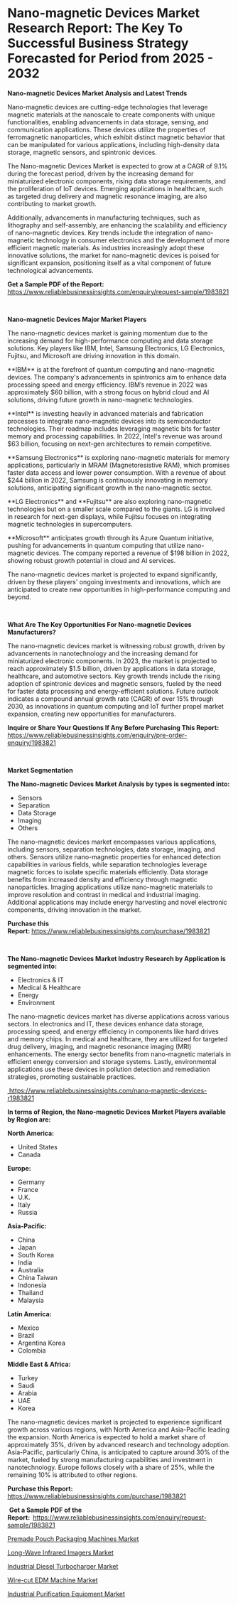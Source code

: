 <p><h1>Nano-magnetic Devices Market Research Report: The Key To Successful Business Strategy Forecasted for Period from 2025 - 2032</h1></p><p><strong>Nano-magnetic Devices Market Analysis and Latest Trends</strong></p>
<p><p>Nano-magnetic devices are cutting-edge technologies that leverage magnetic materials at the nanoscale to create components with unique functionalities, enabling advancements in data storage, sensing, and communication applications. These devices utilize the properties of ferromagnetic nanoparticles, which exhibit distinct magnetic behavior that can be manipulated for various applications, including high-density data storage, magnetic sensors, and spintronic devices. </p><p>The Nano-magnetic Devices Market is expected to grow at a CAGR of 9.1% during the forecast period, driven by the increasing demand for miniaturized electronic components, rising data storage requirements, and the proliferation of IoT devices. Emerging applications in healthcare, such as targeted drug delivery and magnetic resonance imaging, are also contributing to market growth. </p><p>Additionally, advancements in manufacturing techniques, such as lithography and self-assembly, are enhancing the scalability and efficiency of nano-magnetic devices. Key trends include the integration of nano-magnetic technology in consumer electronics and the development of more efficient magnetic materials. As industries increasingly adopt these innovative solutions, the market for nano-magnetic devices is poised for significant expansion, positioning itself as a vital component of future technological advancements.</p></p>
<p><strong>Get a Sample PDF of the Report:&nbsp;</strong> <a href="https://www.reliablebusinessinsights.com/enquiry/request-sample/1983821?utm_campaign=950&utm_medium=2&utm_source=Github&utm_content=ia&utm_term=28022025&utm_id=nano-magnetic-devices">https://www.reliablebusinessinsights.com/enquiry/request-sample/1983821</a></p>
<p>&nbsp;</p>
<p><strong>Nano-magnetic Devices Major Market Players</strong></p>
<p><p>The nano-magnetic devices market is gaining momentum due to the increasing demand for high-performance computing and data storage solutions. Key players like IBM, Intel, Samsung Electronics, LG Electronics, Fujitsu, and Microsoft are driving innovation in this domain.</p><p>**IBM** is at the forefront of quantum computing and nano-magnetic devices. The company's advancements in spintronics aim to enhance data processing speed and energy efficiency. IBM’s revenue in 2022 was approximately $60 billion, with a strong focus on hybrid cloud and AI solutions, driving future growth in nano-magnetic technologies.</p><p>**Intel** is investing heavily in advanced materials and fabrication processes to integrate nano-magnetic devices into its semiconductor technologies. Their roadmap includes leveraging magnetic bits for faster memory and processing capabilities. In 2022, Intel's revenue was around $63 billion, focusing on next-gen architectures to remain competitive.</p><p>**Samsung Electronics** is exploring nano-magnetic materials for memory applications, particularly in MRAM (Magnetoresistive RAM), which promises faster data access and lower power consumption. With a revenue of about $244 billion in 2022, Samsung is continuously innovating in memory solutions, anticipating significant growth in the nano-magnetic sector.</p><p>**LG Electronics** and **Fujitsu** are also exploring nano-magnetic technologies but on a smaller scale compared to the giants. LG is involved in research for next-gen displays, while Fujitsu focuses on integrating magnetic technologies in supercomputers.</p><p>**Microsoft** anticipates growth through its Azure Quantum initiative, pushing for advancements in quantum computing that utilize nano-magnetic devices. The company reported a revenue of $198 billion in 2022, showing robust growth potential in cloud and AI services.</p><p>The nano-magnetic devices market is projected to expand significantly, driven by these players' ongoing investments and innovations, which are anticipated to create new opportunities in high-performance computing and beyond.</p></p>
<p>&nbsp;</p>
<p><strong>What Are The Key Opportunities For Nano-magnetic Devices Manufacturers?</strong></p>
<p><p>The nano-magnetic devices market is witnessing robust growth, driven by advancements in nanotechnology and the increasing demand for miniaturized electronic components. In 2023, the market is projected to reach approximately $1.5 billion, driven by applications in data storage, healthcare, and automotive sectors. Key growth trends include the rising adoption of spintronic devices and magnetic sensors, fueled by the need for faster data processing and energy-efficient solutions. Future outlook indicates a compound annual growth rate (CAGR) of over 15% through 2030, as innovations in quantum computing and IoT further propel market expansion, creating new opportunities for manufacturers.</p></p>
<p><strong>Inquire or Share Your Questions If Any Before Purchasing This Report:</strong> <a href="https://www.reliablebusinessinsights.com/enquiry/pre-order-enquiry/1983821?utm_campaign=950&utm_medium=2&utm_source=Github&utm_content=ia&utm_term=28022025&utm_id=nano-magnetic-devices">https://www.reliablebusinessinsights.com/enquiry/pre-order-enquiry/1983821</a></p>
<p>&nbsp;</p>
<p><strong>Market Segmentation</strong></p>
<p><strong>The Nano-magnetic Devices Market Analysis by types is segmented into:</strong></p>
<p><ul><li>Sensors</li><li>Separation</li><li>Data Storage</li><li>Imaging</li><li>Others</li></ul></p>
<p><p>The nano-magnetic devices market encompasses various applications, including sensors, separation technologies, data storage, imaging, and others. Sensors utilize nano-magnetic properties for enhanced detection capabilities in various fields, while separation technologies leverage magnetic forces to isolate specific materials efficiently. Data storage benefits from increased density and efficiency through magnetic nanoparticles. Imaging applications utilize nano-magnetic materials to improve resolution and contrast in medical and industrial imaging. Additional applications may include energy harvesting and novel electronic components, driving innovation in the market.</p></p>
<p><strong>Purchase this Report:&nbsp;</strong><a href="https://www.reliablebusinessinsights.com/purchase/1983821?utm_campaign=950&utm_medium=2&utm_source=Github&utm_content=ia&utm_term=28022025&utm_id=nano-magnetic-devices">https://www.reliablebusinessinsights.com/purchase/1983821</a></p>
<p>&nbsp;</p>
<p><strong>The Nano-magnetic Devices Market Industry Research by Application is segmented into:</strong></p>
<p><ul><li>Electronics & IT</li><li>Medical & Healthcare</li><li>Energy</li><li>Environment</li></ul></p>
<p><p>The nano-magnetic devices market has diverse applications across various sectors. In electronics and IT, these devices enhance data storage, processing speed, and energy efficiency in components like hard drives and memory chips. In medical and healthcare, they are utilized for targeted drug delivery, imaging, and magnetic resonance imaging (MRI) enhancements. The energy sector benefits from nano-magnetic materials in efficient energy conversion and storage systems. Lastly, environmental applications use these devices in pollution detection and remediation strategies, promoting sustainable practices.</p></p>
<p><a href="https://www.reliablebusinessinsights.com/nano-magnetic-devices-r1983821?utm_campaign=950&utm_medium=2&utm_source=Github&utm_content=ia&utm_term=28022025&utm_id=nano-magnetic-devices">&nbsp;https://www.reliablebusinessinsights.com/nano-magnetic-devices-r1983821</a></p>
<p><strong>In terms of Region, the Nano-magnetic Devices Market Players available by Region are:</strong></p>
<p>
    <p> <strong> North America: </strong>
        <ul>
            <li>United States</li>
            <li>Canada</li>
        </ul>
        </p> 
    <p> <strong> Europe: </strong>
        <ul>
            <li>Germany</li>
            <li>France</li>
            <li>U.K.</li>
            <li>Italy</li>
            <li>Russia</li>
        </ul>
        </p> 
    <p> <strong> Asia-Pacific: </strong>
        <ul>
            <li>China</li>
            <li>Japan</li>
            <li>South Korea</li>
            <li>India</li>
            <li>Australia</li>
            <li>China Taiwan</li>
            <li>Indonesia</li>
            <li>Thailand</li>
            <li>Malaysia</li>
        </ul>
        </p> 
    <p> <strong> Latin America: </strong>
        <ul>
            <li>Mexico</li>
            <li>Brazil</li>
            <li>Argentina Korea</li>
            <li>Colombia</li>
        </ul>
        </p> 
    <p> <strong> Middle East & Africa: </strong>
        <ul>
            <li>Turkey</li>
            <li>Saudi</li>
            <li>Arabia</li>
            <li>UAE</li>
            <li>Korea</li>
        </ul>
    </p>
    </p>
<p><p>The nano-magnetic devices market is projected to experience significant growth across various regions, with North America and Asia-Pacific leading the expansion. North America is expected to hold a market share of approximately 35%, driven by advanced research and technology adoption. Asia-Pacific, particularly China, is anticipated to capture around 30% of the market, fueled by strong manufacturing capabilities and investment in nanotechnology. Europe follows closely with a share of 25%, while the remaining 10% is attributed to other regions.</p></p>
<p><strong>Purchase this Report: </strong><a href="https://www.reliablebusinessinsights.com/purchase/1983821?utm_campaign=950&utm_medium=2&utm_source=Github&utm_content=ia&utm_term=28022025&utm_id=nano-magnetic-devices">https://www.reliablebusinessinsights.com/purchase/1983821</a></p>
<p>&nbsp;<strong>Get a Sample PDF of the Report:&nbsp;&nbsp;</strong><a href="https://www.reliablebusinessinsights.com/enquiry/request-sample/1983821?utm_campaign=950&utm_medium=2&utm_source=Github&utm_content=ia&utm_term=28022025&utm_id=nano-magnetic-devices">https://www.reliablebusinessinsights.com/enquiry/request-sample/1983821</a></p>
<p><strong></strong></p>
<p><p><a href="https://github.com/lefiobakali/Market-Research-Report-List-1/blob/main/premade-pouch-packaging-machines-market.md?utm_campaign=950&utm_medium=2&utm_source=Github&utm_content=ia&utm_term=28022025&utm_id=nano-magnetic-devices">Premade Pouch Packaging Machines Market</a></p><p><a href="https://github.com/djembashote/Market-Research-Report-List-1/blob/main/long-wave-infrared-imagers-market.md?utm_campaign=950&utm_medium=2&utm_source=Github&utm_content=ia&utm_term=28022025&utm_id=nano-magnetic-devices">Long-Wave Infrared Imagers Market</a></p><p><a href="https://github.com/kaloyhboosh/Market-Research-Report-List-1/blob/main/industrial-diesel-turbocharger-market.md?utm_campaign=950&utm_medium=2&utm_source=Github&utm_content=ia&utm_term=28022025&utm_id=nano-magnetic-devices">Industrial Diesel Turbocharger Market</a></p><p><a href="https://github.com/xalatieusope/Market-Research-Report-List-1/blob/main/wire-cut-edm-machine-market.md?utm_campaign=950&utm_medium=2&utm_source=Github&utm_content=ia&utm_term=28022025&utm_id=nano-magnetic-devices">Wire-cut EDM Machine Market</a></p><p><a href="https://github.com/xtysizov/Market-Research-Report-List-1/blob/main/industrial-purification-equipment-market.md?utm_campaign=950&utm_medium=2&utm_source=Github&utm_content=ia&utm_term=28022025&utm_id=nano-magnetic-devices">Industrial Purification Equipment Market</a></p></p>